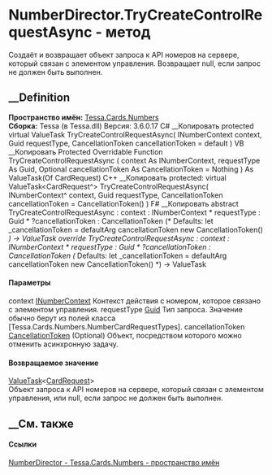 # NumberDirector.TryCreateControlRequestAsync - метод
Создаёт и возвращает объект запроса к API номеров на сервере, который связан с
элементом управления. Возвращает null, если запрос не должен быть выполнен.
## __Definition
 **Пространство имён:** [Tessa.Cards.Numbers](N_Tessa_Cards_Numbers.htm)  
 **Сборка:** Tessa (в Tessa.dll) Версия: 3.6.0.17
C# __Копировать
     protected virtual ValueTask<CardRequest> TryCreateControlRequestAsync(
    	INumberContext context,
    	Guid requestType,
    	CancellationToken cancellationToken = default
    )
VB __Копировать
     Protected Overridable Function TryCreateControlRequestAsync ( 
    	context As INumberContext,
    	requestType As Guid,
    	Optional cancellationToken As CancellationToken = Nothing
    ) As ValueTask(Of CardRequest)
C++ __Копировать
     protected:
    virtual ValueTask<CardRequest^> TryCreateControlRequestAsync(
    	INumberContext^ context, 
    	Guid requestType, 
    	CancellationToken cancellationToken = CancellationToken()
    )
F# __Копировать
     abstract TryCreateControlRequestAsync : 
            context : INumberContext * 
            requestType : Guid * 
            ?cancellationToken : CancellationToken 
    (* Defaults:
            let _cancellationToken = defaultArg cancellationToken new CancellationToken()
    *)
    -> ValueTask<CardRequest> 
    override TryCreateControlRequestAsync : 
            context : INumberContext * 
            requestType : Guid * 
            ?cancellationToken : CancellationToken 
    (* Defaults:
            let _cancellationToken = defaultArg cancellationToken new CancellationToken()
    *)
    -> ValueTask<CardRequest> 
#### Параметры
context [INumberContext](T_Tessa_Cards_Numbers_INumberContext.htm)
    Контекст действия с номером, которое связано с элементом управления.
requestType [Guid](https://learn.microsoft.com/dotnet/api/system.guid)
     Тип запроса. Значение обычно берут из полей класса [Tessa.Cards.Numbers.NumberCardRequestTypes]. 
cancellationToken
[CancellationToken](https://learn.microsoft.com/dotnet/api/system.threading.cancellationtoken)
(Optional)
    Объект, посредством которого можно отменить асинхронную задачу.
#### Возвращаемое значение
[ValueTask](https://learn.microsoft.com/dotnet/api/system.threading.tasks.valuetask-1)<[CardRequest](T_Tessa_Cards_CardRequest.htm)>  
Объект запроса к API номеров на сервере, который связан с элементом
управления, или null, если запрос не должен быть выполнен.
## __См. также
#### Ссылки
[NumberDirector - ](T_Tessa_Cards_Numbers_NumberDirector.htm)
[Tessa.Cards.Numbers - пространство имён](N_Tessa_Cards_Numbers.htm)
